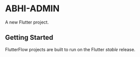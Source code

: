 # ABHI-ADMIN

A new Flutter project.

## Getting Started

FlutterFlow projects are built to run on the Flutter _stable_ release.
